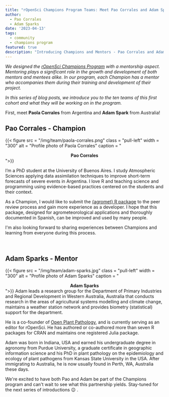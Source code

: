 ```yaml
---
title: "rOpenSci Champions Program Teams: Meet Pao Corrales and Adam Sparks"
author:
  - Pao Corrales
  - Adam Sparks
date: '2023-04-13'
tags:
  - community
  - champions program
featured: true
description: "Introducing Champions and Mentors - Pao Corrales and Adam Sparks"
---
```


*We designed the [rOpenSci Champions Program](/champions/) with a mentorship aspect. Mentoring plays a significant role in the growth and development of both mentors and mentees alike. In our program, each Champion has a mentor who accompanies them during their training and development of their project.*

*In this series of blog posts, we introduce you to the ten teams of this first cohort and what they will be working on in the program.*

First, meet **Paola Corrales** from Argentina and **Adam Spark** from Australia!


## Pao Corrales - Champion

{{< figure src = "/img/team/paola-corrales.png" class = "pull-left" width = "300" alt = "Profile photo of Paola Corrales" caption = "<center><strong>Pao Corrales</strong></center>">}}

I’m a PhD student at the University of Buenos Aires. I study Atmospheric Sciences applying data assimilation techniques to improve short-term forecasts of severe events in Argentina. I love R and teaching science and programming using evidence-based practices centered on the students and their context. 

As a Champion, I would like to submit the [{agromet} R package](https://github.com/AgRoMeteorologiaINTA/agromet) to the peer review process and gain more experience as a developer. I hope that this package, designed for agrometeorological applications and thoroughly documented in Spanish, can be improved and used by many people. 

I'm also looking forward to sharing experiences between Champions and learning from everyone during this process. 


</br>

## Adam Sparks - Mentor

{{< figure src = "/img/team/adam-sparks.jpg" class = "pull-left" width = "300" alt = "Profile photo of Adam Sparks" caption = "<center><strong>Adam Sparks</strong></center>">}}
Adam leads a research group for the Department of Primary Industries and Regional Development in Western Australia, Australia that conducts research in the areas of agricultural systems modelling and climate change, maintains a weather station network and provides biometry (statistical) support for the department. 

He is a co-founder of [Open Plant Pathology](https://openplantpathology.org/), and is currently serving as an editor for rOpenSci. He has authored or co-authored more than seven R packages for CRAN and maintains one registered Julia package. 

Adam was born in Indiana, USA and earned his undergraduate degree in agronomy from Purdue University, a graduate certificate in geographic information science and his PhD in plant pathology on the epidemiology and ecology of plant pathogens from Kansas State University in the USA. After immigrating to Australia, he is now usually found in Perth, WA, Australia these days.

We're excited to have both Pao and Adam be part of the Champions program and can't wait to see what this partnership yields. Stay-tuned for the next series of introductions 😉 .